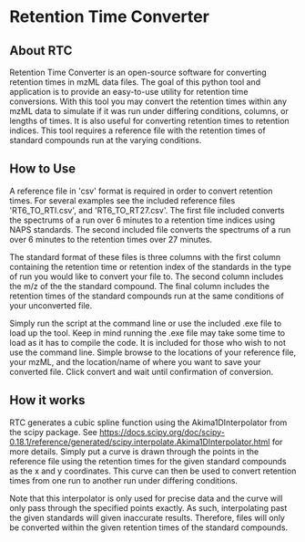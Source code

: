 
# Retention Time Converter

## About RTC
Retention Time Converter is an open-source software for converting retention times in mzML data files. The goal of this python tool and application is to provide an easy-to-use utility for retention time conversions. With this tool you may convert the retention times within any mzML data to simulate if it was run under differing conditions, columns, or lengths of times. It is also useful for converting retention times to retention indices. This tool requires a reference file with the retention times of standard compounds run at the varying conditions.

## How to Use

A reference file in 'csv' format is required in order to convert retention times. For several examples see the included reference files 'RT6_TO_RTI.csv', and 'RT6_TO_RT27.csv'. The first file included converts the spectrums of a run over 6 minutes to a retention time indices using NAPS standards. The second included file converts the spectrums of a run over 6 minutes to the retention times over 27 minutes.

The standard format of these files is three columns with the first column containing the retention time or retention index of the standards in the type of run you would like to convert your file to. The second column includes the m/z of the the standard compound. The final column includes the retention times of the standard compounds run at the same conditions of your unconverted file.

Simply run the script at the command line or use the included .exe file to load up the tool. Keep in mind running the .exe file may take some time to load as it has to compile the code. It is included for those who wish to not use the command line. Simple browse to the locations of your reference file, your mzML, and the location/name of where you want to save your converted file. Click convert and wait until confirmation of conversion.

## How it works
RTC generates a cubic spline function using the Akima1DInterpolator from the scipy package. See https://docs.scipy.org/doc/scipy-0.18.1/reference/generated/scipy.interpolate.Akima1DInterpolator.html for more details. Simply put a curve is drawn through the points in the reference file using the retention times for the given standard compounds as the x and y coordinates. This curve can then be used to convert retention times from one run to another run under differing conditions. 

Note that this interpolator is only used for precise data and the curve will only pass through the specified points exactly. As such, interpolating past the given standards will given inaccurate results. Therefore, files will only be converted within the given retention times of the standard compounds.
